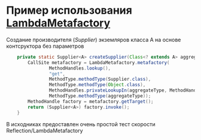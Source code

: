 # Пример использования [LambdaMetafactory](https://docs.oracle.com/javase%2F8%2Fdocs%2Fapi%2F%2F/java/lang/invoke/LambdaMetafactory.html)

Создание производителя (*Supplier*) экземляров класса A на основе контсруктора без параметров

```java
    private static Supplier<A> createSupplier(Class<? extends A> aggregateType) throws Throwable {
        CallSite metafactory = LambdaMetafactory.metafactory(
                MethodHandles.lookup(),
                "get",
                MethodType.methodType(Supplier.class),
                MethodType.methodType(Object.class),
                MethodHandles.privateLookupIn(aggregateType, MethodHandles.lookup()).findConstructor(aggregateType, MethodType.methodType(void.class)),
                MethodType.methodType(aggregateType));
        MethodHandle factory = metafactory.getTarget();
        return (Supplier<A>) factory.invoke();
    }
```

В исходниках предоставлен очень простой тест скорости Reflection/LambdaMetafactory
